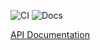 ![CI](https://github.com/nicholasrice/design-token-library/actions/workflows/ci.yml/badge.svg)
![Docs](https://github.com/nicholasrice/design-token-library/actions/workflows/docs.yml/badge.svg)

[API Documentation](https://nicholasrice.github.io/design-token-library/)
